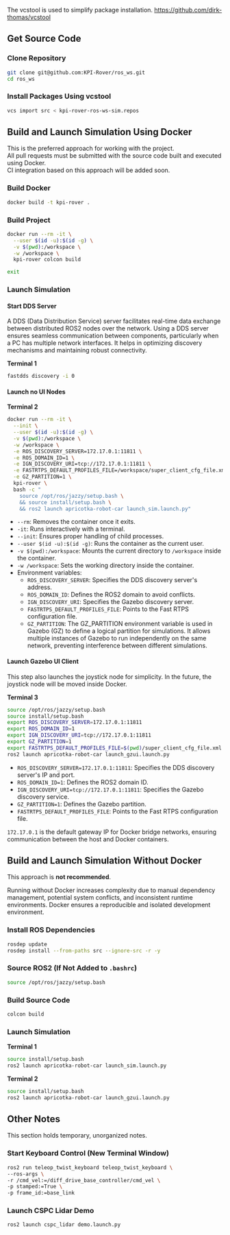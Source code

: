 The vcstool is used to simplify package installation.
https://github.com/dirk-thomas/vcstool

## Get Source Code

### Clone Repository
```bash
git clone git@github.com:KPI-Rover/ros_ws.git
cd ros_ws
```

### Install Packages Using vcstool
```bash
vcs import src < kpi-rover-ros-ws-sim.repos
```

## Build and Launch Simulation Using Docker

This is the preferred approach for working with the project.  
All pull requests must be submitted with the source code built and executed using Docker.  
CI integration based on this approach will be added soon.

### Build Docker
```bash
docker build -t kpi-rover .
```

### Build Project
```bash
docker run --rm -it \
  --user $(id -u):$(id -g) \
  -v $(pwd):/workspace \
  -w /workspace \
  kpi-rover colcon build

exit
```

### Launch Simulation

#### Start DDS Server
A DDS (Data Distribution Service) server facilitates real-time data exchange between distributed ROS2 nodes over the network. Using a DDS server ensures seamless communication between components, particularly when a PC has multiple network interfaces. It helps in optimizing discovery mechanisms and maintaining robust connectivity.

**Terminal 1**
```bash
fastdds discovery -i 0
```

#### Launch no UI Nodes
**Terminal 2**
```bash
docker run --rm -it \
  --init \
  --user $(id -u):$(id -g) \
  -v $(pwd):/workspace \
  -w /workspace \
  -e ROS_DISCOVERY_SERVER=172.17.0.1:11811 \
  -e ROS_DOMAIN_ID=1 \
  -e IGN_DISCOVERY_URI=tcp://172.17.0.1:11811 \
  -e FASTRTPS_DEFAULT_PROFILES_FILE=/workspace/super_client_cfg_file.xml \
  -e GZ_PARTITION=1 \
  kpi-rover \
  bash -c "
    source /opt/ros/jazzy/setup.bash \
    && source install/setup.bash \
    && ros2 launch apricotka-robot-car launch_sim.launch.py"
```
- `--rm`: Removes the container once it exits.
- `-it`: Runs interactively with a terminal.
- `--init`: Ensures proper handling of child processes.
- `--user $(id -u):$(id -g)`: Runs the container as the current user.
- `-v $(pwd):/workspace`: Mounts the current directory to `/workspace` inside the container.
- `-w /workspace`: Sets the working directory inside the container.
- Environment variables:
  - `ROS_DISCOVERY_SERVER`: Specifies the DDS discovery server's address.
  - `ROS_DOMAIN_ID`: Defines the ROS2 domain to avoid conflicts.
  - `IGN_DISCOVERY_URI`: Specifies the Gazebo discovery server.
  - `FASTRTPS_DEFAULT_PROFILES_FILE`: Points to the Fast RTPS configuration file.
  - `GZ_PARTITION`: The GZ_PARTITION environment variable is used in Gazebo (GZ) to define a logical partition for simulations. It allows multiple instances of Gazebo to run independently on the same network, preventing interference between different simulations.

#### Launch Gazebo UI Client
This step also launches the joystick node for simplicity. In the future, the joystick node will be moved inside Docker.

**Terminal 3**
```bash
source /opt/ros/jazzy/setup.bash
source install/setup.bash
export ROS_DISCOVERY_SERVER=172.17.0.1:11811
export ROS_DOMAIN_ID=1
export IGN_DISCOVERY_URI=tcp://172.17.0.1:11811
export GZ_PARTITION=1
export FASTRTPS_DEFAULT_PROFILES_FILE=$(pwd)/super_client_cfg_file.xml
ros2 launch apricotka-robot-car launch_gzui.launch.py
```
- `ROS_DISCOVERY_SERVER=172.17.0.1:11811`: Specifies the DDS discovery server's IP and port.
- `ROS_DOMAIN_ID=1`: Defines the ROS2 domain ID.
- `IGN_DISCOVERY_URI=tcp://172.17.0.1:11811`: Specifies the Gazebo discovery service.
- `GZ_PARTITION=1`: Defines the Gazebo partition.
- `FASTRTPS_DEFAULT_PROFILES_FILE`: Points to the Fast RTPS configuration file.

`172.17.0.1` is the default gateway IP for Docker bridge networks, ensuring communication between the host and Docker containers.

## Build and Launch Simulation Without Docker
This approach is **not recommended**.

Running without Docker increases complexity due to manual dependency management, potential system conflicts, and inconsistent runtime environments. Docker ensures a reproducible and isolated development environment.

### Install ROS Dependencies
```bash
rosdep update
rosdep install --from-paths src --ignore-src -r -y
```

### Source ROS2 (If Not Added to `.bashrc`)
```bash
source /opt/ros/jazzy/setup.bash
```

### Build Source Code
```bash
colcon build
```

### Launch Simulation

**Terminal 1**
```bash
source install/setup.bash
ros2 launch apricotka-robot-car launch_sim.launch.py
```

**Terminal 2**
```bash
source install/setup.bash
ros2 launch apricotka-robot-car launch_gzui.launch.py
```

## Other Notes
This section holds temporary, unorganized notes.

### Start Keyboard Control (New Terminal Window)
```bash
ros2 run teleop_twist_keyboard teleop_twist_keyboard \
--ros-args \
-r /cmd_vel:=/diff_drive_base_controller/cmd_vel \
-p stamped:=True \
-p frame_id:=base_link
```

### Launch CSPC Lidar Demo
```bash
ros2 launch cspc_lidar demo.launch.py
```

